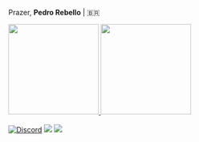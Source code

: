 <p>  Prazer, <b>Pedro Rebello</b> | 🇧🇷 </b>

<div align="left">
  <a href="https://github.com/pedrorebellom">
  <img height="180em" src="https://github-readme-stats.vercel.app/api?username=PedroRebelloM&theme=monokai&show_icons=true&hide_border=true&count_private=true"/>
  <img height="180em" src="https://github-readme-stats.vercel.app/api/top-langs/?username=PedroRebelloM&theme=monokai&show_icons=true&hide_border=true&layout=compact"/>
</div>

<br>
<div>
  <a href="https://discord.gg/RkJc93sddJ" target="_blank"><img alt="Discord" src="https://img.shields.io/badge/Discord-%230077B5.svg?&style=for-the-badge&logo=discord&logoColor=white"/></a>
  <a href = "mailto:rebellopuc@gmail.com"><img src="https://img.shields.io/badge/-Gmail-%23333?style=for-the-badge&logo=gmail&logoColor=white" target="_blank"></a>
  <a href="https://www.linkedin.com/in/pedro-rebello-77129a29a/" target="_blank"><img src="https://img.shields.io/badge/-LinkedIn-%230077B5?style=for-the-badge&logo=linkedin&logoColor=white" target="_blank"></a> 
</div>
